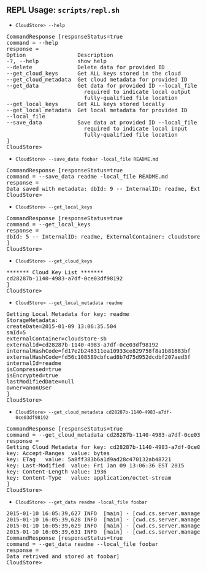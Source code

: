 
## REPL Usage:  `scripts/repl.sh`

* `CloudStore> --help`
<pre>
CommandResponse [responseStatus=true
command = --help
response =
Option                Description
-?, --help            show help
--delete              Delete data for provided ID
--get_cloud_keys      Get ALL keys stored in the cloud
--get_cloud_metadata  Get cloud metadata for provided ID
--get_data            Get data for provided ID --local_file
                        required to indicate local output
                        fully-qualified file location
--get_local_keys      Get ALL keys stored locally
--get_local_metadata  Get local metadata for provided ID
--local_file
--save_data           Save data at provided ID --local_file
                        required to indicate local input
                        fully-qualified file location
]
CloudStore>
</pre>

* `CloudStore> --save_data foobar -local_file README.md`
<pre>
CommandResponse [responseStatus=true
command = --save_data readme -local_file README.md
response =
Data saved with metadata: dbId: 9 -- InternalID: readme, ExternalContainer: cloudstore-sb, ExternalID: cf4a5ba0-6c65-4154-9546-c946d8068561]
CloudStore>
</pre>

* `CloudStore> --get_local_keys`
<pre>
CommandResponse [responseStatus=true
command = --get_local_keys
response =
dbId: 5 -- InternalID: readme, ExternalContainer: cloudstore-sb, ExternalID: cd28287b-1140-4983-a7df-0ce03df98192
]
CloudStore>
</pre>

* `CloudStore> --get_cloud_keys`
<pre>
******* Cloud Key List *******
cd28287b-1140-4983-a7df-0ce03df98192
]
CloudStore>
</pre>

* `CloudStore> --get_local_metadata readme`
<pre>
Getting Local Metadata for key: readme
StorageMetadata:
createDate=2015-01-09 13:06:35.504
smId=5
externalContainer=cloudstore-sb
externalId=cd28287b-1140-4983-a7df-0ce03df98192
internalHashCode=fd17e2b246311ea10933ce829758f8a1b81683bf
externalHashCode=fd56c108589cbfcad8b7d75d952dcdbf207aed3f
internalId=readme
isCompressed=true
isEncrypted=true
lastModifiedDate=null
owner=anonUser
]
CloudStore>
</pre>

* `CloudStore> --get_cloud_metadata cd28287b-1140-4983-a7df-0ce03df98192`
<pre>
CommandResponse [responseStatus=true
command = --get_cloud_metadata cd28287b-1140-4983-a7df-0ce03df98192
response =
Getting Cloud Metadata for key: cd28287b-1140-4983-a7df-0ce03df98192 
key: Accept-Ranges  value: bytes
key: ETag   value: 5a8ff383b6a1d9ad28c470132ab48721
key: Last-Modified  value: Fri Jan 09 13:06:36 EST 2015
key: Content-Length value: 1936
key: Content-Type   value: application/octet-stream
]
CloudStore>
</pre>

* `CloudStore> --get_data readme -local_file foobar`
<pre>
2015-01-10 16:05:39,627 INFO  [main] - [cwd.cs.server.manager.retrieval.RetrievalManagerImpl]- Verifying external hash.
2015-01-10 16:05:39,628 INFO  [main] - [cwd.cs.server.manager.retrieval.RetrievalManagerImpl]- Decrypting data.
2015-01-10 16:05:39,629 INFO  [main] - [cwd.cs.server.manager.retrieval.RetrievalManagerImpl]- Decompressing data.
2015-01-10 16:05:39,631 INFO  [main] - [cwd.cs.server.manager.retrieval.RetrievalManagerImpl]- Verifying internal hash.
CommandResponse [responseStatus=true
command = --get_data readme --local_file foobar
response =
Data retrived and stored at foobar]
CloudStore>
</pre>








